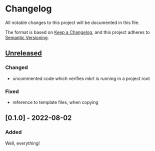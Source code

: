 # Changelog

All notable changes to this project will be documented in this file.

The format is based on [Keep a Changelog](https://keepachangelog.com/en/1.0.0),
and this project adheres to [Semantic Versioning](https://semver.org/spec/v2.0.0).

## [Unreleased]

### Changed

- uncommented code which verifies mkrt is running in a project root

### Fixed

- reference to template files, when copying

## [0.1.0] - 2022-08-02

### Added

Well, everything!

[unreleased]: https://github.com/j4w8n/mkrt/compare/v0.0.1...HEAD
[0.0.1]: https://github.com/j4w8n/mkrt/releases/tag/v0.0.1